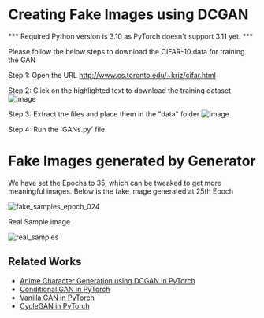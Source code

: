 # Creating Fake Images using DCGAN
*** Required Python version is 3.10 as PyTorch doesn't support 3.11 yet. ***


Please follow the below steps to download the CIFAR-10 data for training the GAN
 
Step 1: Open the URL http://www.cs.toronto.edu/~kriz/cifar.html

Step 2: Click on the highlighted text to download the training dataset
![image](https://user-images.githubusercontent.com/50144683/227534024-a475bf00-f3fd-43f7-a1fd-e0f594befaa7.png)


Step 3: Extract the files and place them in the "data" folder
![image](https://user-images.githubusercontent.com/50144683/227525118-e440339f-03e5-4808-8bfa-4dae79f0f456.png)

Step 4: Run the 'GANs.py' file

# Fake Images generated by Generator
We have set the Epochs to 35, which can be tweaked to get more meaningful images.
Below is the fake image generated at 25th Epoch

![fake_samples_epoch_024](https://user-images.githubusercontent.com/50144683/227528750-1e3b5874-1d67-442a-9042-bc3c4ddcee06.png)


Real Sample image

![real_samples](https://user-images.githubusercontent.com/50144683/227528275-2fcda697-8d91-452f-b1db-53d03fea24ff.png)

## Related Works
+ [Anime Character Generation using DCGAN in PyTorch](https://github.com/arunsandy1309/Anime-Character-Generation-DCGAN)
+ [Conditional GAN in PyTorch](https://github.com/arunsandy1309/Conditional-GAN-PyTorch)
+ [Vanilla GAN in PyTorch](https://github.com/arunsandy1309/Vanilla-GAN)
+ [CycleGAN in PyTorch](https://github.com/arunsandy1309/CycleGAN-PyTorch)
